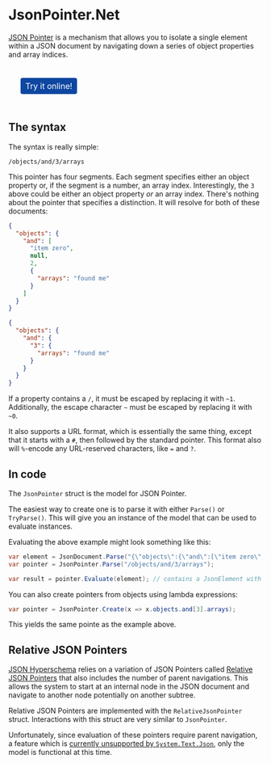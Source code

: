 # JsonPointer<nsp>.Net

[JSON Pointer](https://tools.ietf.org/html/rfc6901) is a mechanism that allows you to isolate a single element within a JSON document by navigating down a series of object properties and array indices.

<a href="https://json-everything.herokuapp.com/json-pointer" target="_block" style="color: #fff; background-color: #0d47a1; display: inline-block; font-weight: 400; text-align: center; vertical-align: middle; padding: .375rem .6rem; font-size: 1rem; border-radius: .25rem; cursor: pointer; margin: 1.5rem!important; user-select: none; text-decoration: none;">Try it online!</a>

## The syntax

The syntax is really simple:

```
/objects/and/3/arrays
```

This pointer has four segments.  Each segment specifies either an object property or, if the segment is a number, an array index.  Interestingly, the `3` above could be either an object property *or* an array index.  There's nothing about the pointer that specifies a distinction.  It will resolve for both of these documents:

```json
{
  "objects": {
    "and": [
      "item zero",
      null,
      2,
      {
        "arrays": "found me"
      }
    ]
  }
}

{
  "objects": {
    "and": {
      "3": {
        "arrays": "found me"
      }
    }
  }
}
```

If a property contains a `/`, it must be escaped by replacing it with `~1`.  Additionally, the escape character `~` must be escaped by replacing it with `~0`.

It also supports a URL format, which is essentially the same thing, except that it starts with a `#`, then followed by the standard pointer.  This format also will `%`-encode any URL-reserved characters, like `=` and `?`.

## In code

The `JsonPointer` struct is the model for JSON Pointer.

The easiest way to create one is to parse it with either `Parse()` or `TryParse()`.  This will give you an instance of the model that can be used to evaluate instances.

Evaluating the above example might look something like this:

```c#
var element = JsonDocument.Parse("{\"objects\":{\"and\":[\"item zero\",null,2,{\"arrays\":\"found me\"}]}}");
var pointer = JsonPointer.Parse("/objects/and/3/arrays");

var result = pointer.Evaluate(element); // contains a JsonElement with a "found me" value.
```

You can also create pointers from objects using lambda expressions:

```C#
var pointer = JsonPointer.Create(x => x.objects.and[3].arrays);
```

This yields the same pointe as the example above.

## Relative JSON Pointers

[JSON Hyperschema](https://datatracker.ietf.org/doc/draft-handrews-json-schema-hyperschema/) relies on a variation of JSON Pointers called [Relative JSON Pointers](https://tools.ietf.org/id/draft-handrews-relative-json-pointer-00.html) that also includes the number of parent navigations.  This allows the system to start at an internal node in the JSON document and navigate to another node potentially on another subtree.

Relative JSON Pointers are implemented with the `RelativeJsonPointer` struct.  Interactions with this struct are very similar to `JsonPointer`.

Unfortunately, since evaluation of these pointers require parent navigation, a feature which is [currently unsupported by `System.Text.Json`](https://github.com/dotnet/runtime/issues/40452), only the model is functional at this time.